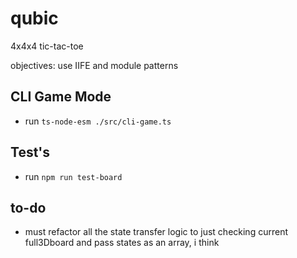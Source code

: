 # qubic
4x4x4 tic-tac-toe

objectives: use IIFE and module patterns 

## CLI Game Mode
- run ```ts-node-esm ./src/cli-game.ts```
<!-- - for big n games ```NODE_OPTIONS='--max-old-space-size=8192' ts-node-esm cli-game.ts``` might be required ??? -->

## Test's
- run ```npm run test-board```

## to-do

- must refactor all the state transfer logic to just checking current full3Dboard and pass states as an array, i think